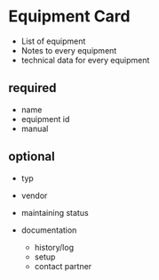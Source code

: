# Equipment Card

- List of equipment
- Notes to every equipment
- technical data for every equipment

## required
- name
- equipment id
- manual

## optional
- typ
- vendor
- maintaining status

- documentation
    - history/log
    - setup
    - contact partner
